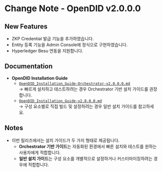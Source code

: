 # Change Note - OpenDID v2.0.0.0

## New Features
- ZKP Credential 발급 기능을 추가하였습니다.
- Entity 등록 기능을 Admin Console에 정식으로 구현하였습니다.
- Hyperledger Besu 연동을 지원합니다.

## Documentation
- **OpenDID Installation Guide**
  - [`OpenDID_Installation_Guide-Orchestrator-v2.0.0.0.md`](./OpenDID_Installation_Guide-Orchestrator-v2.0.0.0.md)  
    → 빠르게 설치하고 테스트하려는 경우 Orchestrator 기반 설치 가이드를 권장합니다.
  - [`OpenDID_Installation_Guide-v2.0.0.0.md`](./OpenDID_Installation_Guide-v2.0.0.0.md)  
    → 구성 요소별로 직접 빌드 및 설정하려는 경우 일반 설치 가이드를 참고하세요.

## Notes
- 이번 릴리즈에서는 설치 가이드가 두 가지 형태로 제공됩니다.
  - **Orchestrator 기반 가이드**는 자동화된 환경에서 빠른 설치와 테스트를 원하는 사용자에게 적합합니다.
  - **일반 설치 가이드**는 구성 요소를 개별적으로 설정하거나 커스터마이징하려는 경우에 적합합니다.
